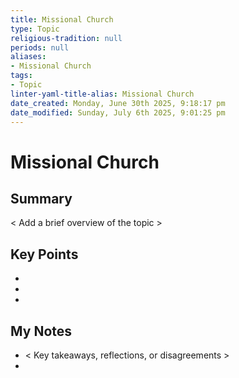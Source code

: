 ```yaml
---
title: Missional Church
type: Topic
religious-tradition: null
periods: null
aliases:
- Missional Church
tags:
- Topic
linter-yaml-title-alias: Missional Church
date_created: Monday, June 30th 2025, 9:18:17 pm
date_modified: Sunday, July 6th 2025, 9:01:25 pm
---
```


# Missional Church

## Summary
< Add a brief overview of the topic >

## Key Points
- 
- 
- 

## My Notes
- < Key takeaways, reflections, or disagreements >
- 